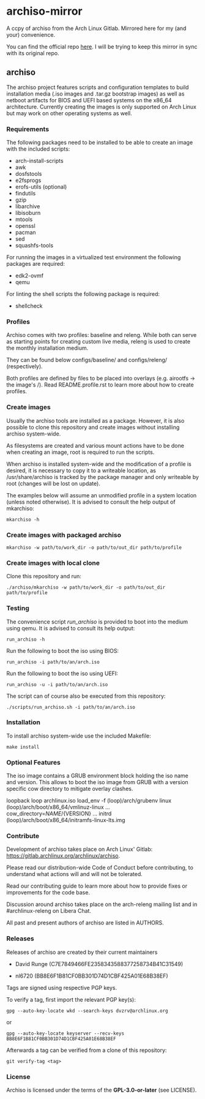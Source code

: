 # archiso-mirror
A ccpy of archiso from the Arch Linux Gitlab. Mirrored here for my (and your) convenience.

You can find the official repo [here](https://gitlab.archlinux.org/archlinux/archiso). I will be trying to keep this mirror in sync with its original repo.

## archiso

The archiso project features scripts and configuration templates to build installation media (.iso images and
.tar.gz bootstrap images) as well as netboot artifacts for BIOS and UEFI based systems on the x86_64 architecture.
Currently creating the images is only supported on Arch Linux but may work on other operating systems as well.

### Requirements

The following packages need to be installed to be able to create an image with the included scripts:

- arch-install-scripts
- awk
- dosfstools
- e2fsprogs
- erofs-utils (optional)
- findutils
- gzip
- libarchive
- libisoburn
- mtools
- openssl
- pacman
- sed
- squashfs-tools

For running the images in a virtualized test environment the following packages are required:

- edk2-ovmf
- qemu

For linting the shell scripts the following package is required:

- shellcheck

### Profiles

Archiso comes with two profiles: baseline and releng. While both can serve as starting points for creating
custom live media, releng is used to create the monthly installation medium.

They can be found below configs/baseline/  and configs/releng/
(respectively). 

Both profiles are defined by files to be placed into overlays (e.g. airootfs ‎→‎ the image's /).
Read README.profile.rst to learn more about how to create profiles.

### Create images

Usually the archiso tools are installed as a package. However, it is also possible to clone this repository and create images without installing archiso system-wide.

As filesystems are created and various mount actions have to be done when creating an image, root is required to run the scripts.

When archiso is installed system-wide and the modification of a profile is desired, it is necessary to copy it to a
writeable location, as /usr/share/archiso is tracked by the package manager and only writeable by root (changes will be lost on update).

The examples below will assume an unmodified profile in a system location (unless noted otherwise).
It is advised to consult the help output of mkarchiso:

`mkarchiso -h`

### Create images with packaged archiso

`mkarchiso -w path/to/work_dir -o path/to/out_dir path/to/profile`

### Create images with local clone

Clone this repository and run:

`./archiso/mkarchiso -w path/to/work_dir -o path/to/out_dir path/to/profile`

### Testing

The convenience script *run_archiso* is provided to boot into the medium using qemu.
It is advised to consult its help output:

`run_archiso -h`

Run the following to boot the iso using BIOS:

`run_archiso -i path/to/an/arch.iso`

Run the following to boot the iso using UEFI:

`run_archiso -u -i path/to/an/arch.iso`

The script can of course also be executed from this repository:

`./scripts/run_archiso.sh -i path/to/an/arch.iso`

### Installation

To install archiso system-wide use the included Makefile:

`make install`

### Optional Features

The iso image contains a GRUB environment block holding the iso name and version. This allows to
boot the iso image from GRUB with a version specific cow directory to mitigate overlay clashes.

loopback loop archlinux.iso
load_env -f (loop)/arch/grubenv
linux (loop)/arch/boot/x86_64/vmlinuz-linux ... \
    cow_directory=${NAME}/${VERSION} ...
initrd (loop)/arch/boot/x86_64/initramfs-linux-lts.img

### Contribute

Development of archiso takes place on Arch Linux' Gitlab: https://gitlab.archlinux.org/archlinux/archiso.

Please read our distribution-wide Code of Conduct before contributing, to understand what actions will and will not be tolerated.

Read our contributing guide to learn more about how to provide fixes or improvements for the code
base.

Discussion around archiso takes place on the arch-releng mailing list and in #archlinux-releng on Libera Chat.

All past and present authors of archiso are listed in AUTHORS.

### Releases

Releases of archiso are created by their current maintainers

- David Runge (C7E7849466FE2358343588377258734B41C31549)

- nl6720 (BB8E6F1B81CF0BB301D74D1CBF425A01E68B38EF)

Tags are signed using respective PGP keys.

To verify a tag, first import the relevant PGP key(s):

`gpg --auto-key-locate wkd --search-keys dvzrv@archlinux.org`

or

`gpg --auto-key-locate keyserver --recv-keys BB8E6F1B81CF0BB301D74D1CBF425A01E68B38EF`

Afterwards a tag can be verified from a clone of this repository:

`git verify-tag <tag>`

### License

Archiso is licensed under the terms of the **GPL-3.0-or-later** (see LICENSE).
